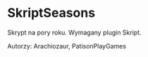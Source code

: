 SkriptSeasons
=============

Skrypt na pory roku. Wymagany plugin Skript.

Autorzy: Arachiozaur, PatisonPlayGames
